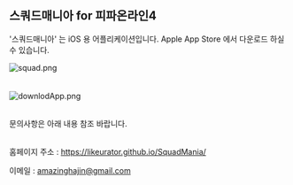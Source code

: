 ## 스쿼드매니아 for 피파온라인4

'스쿼드매니아' 는 iOS 용 어플리케이션입니다. Apple App Store 에서 다운로드 하실 수 있습니다. 

![squad.png](https://likeurator.github.io/SquadMania/)
<br>
<br>
<br>
 ![downlodApp.png](https://apps.apple.com/kr/app/%EC%8A%A4%EC%BF%BC%EB%93%9C%EB%A7%A4%EB%8B%88%EC%95%84/id1531506476)

<br>
문의사항은 아래 내용 참조 바랍니다. 

<br>
<br>

홈페이지 주소 : https://likeurator.github.io/SquadMania/

이메일 : amazinghajin@gmail.com



